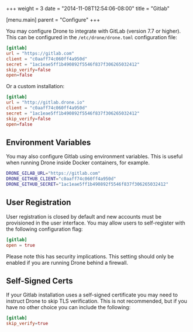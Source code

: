 +++
weight = 3
date = "2014-11-08T12:54:06-08:00"
title = "Gitlab"

[menu.main]
parent = "Configure"
+++

You may configure Drone to integrate with GitLab (version 7.7 or higher). This can be configured in the `/etc/drone/drone.toml` configuration file:

```toml
[gitlab]
url = "https://gitlab.com"
client = "c0aaff74c060ff4a950d"
secret = "1ac1eae5ff1b490892f5546f837f306265032412"
skip_verify=false
open=false
```

Or a custom installation:

```toml
[gitlab]
url = "http://gitlab.drone.io"
client = "c0aaff74c060ff4a950d"
secret = "1ac1eae5ff1b490892f5546f837f306265032412"
skip_verify=false
open=false
```

## Environment Variables

You may also configure Gitlab using environment variables. This is useful when running Drone inside Docker containers, for example.

```bash
DRONE_GILAB_URL="https://gitlab.com"
DRONE_GITHUB_CLIENT="c0aaff74c060ff4a950d"
DRONE_GITHUB_SECRET="1ac1eae5ff1b490892f5546f837f306265032412"
```

## User Registration

User registration is closed by default and new accounts must be provisioned in the user interface. You may allow users to self-register with the following configuration flag:

```toml
[gitlab]
open = true
```

Please note this has security implications. This setting should only be enabled if you are running Drone behind a firewall.

## Self-Signed Certs

If your Gitlab installation uses a self-signed certificate you may need to instruct Drone to skip TLS verification. This is not recommended, but if you have no other choice you can include the following:

```toml
[gitlab]
skip_verify=true
```